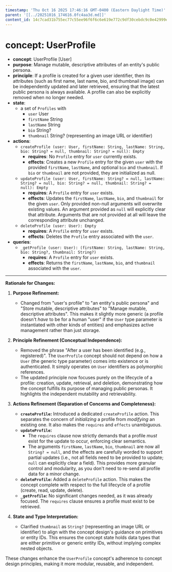 ```yaml
---
timestamp: 'Thu Oct 16 2025 17:46:16 GMT-0400 (Eastern Daylight Time)'
parent: '[[../20251016_174616.0fc4aa3d.md]]'
content_id: 14c7cad31b755ec77c55ee96f6f6c6e619e772c9df30cebdc9c0e42999e4a8fb
---
```


# concept: UserProfile

* **concept**: UserProfile \[User]
* **purpose**: Manage mutable, descriptive attributes of an entity's public persona.
* **principle**: If a profile is created for a given user identifier, then its attributes (such as first name, last name, bio, and thumbnail image) can be independently updated and later retrieved, ensuring that the latest public persona is always available. A profile can also be explicitly removed when no longer needed.
* **state**:
  * a set of `Profiles` with
    * `user` User
    * `firstName` String
    * `lastName` String
    * `bio` String?
    * `thumbnail` String? (representing an image URL or identifier)
* **actions**:
  * `createProfile (user: User, firstName: String, lastName: String, bio: String? = null, thumbnail: String? = null): Empty`
    * **requires**: No `Profile` entry for `user` currently exists.
    * **effects**: Creates a new `Profile` entry for the given `user` with the provided `firstName`, `lastName`, and optional `bio` and `thumbnail`. If `bio` or `thumbnail` are not provided, they are initialized as null.
  * `updateProfile (user: User, firstName: String? = null, lastName: String? = null, bio: String? = null, thumbnail: String? = null): Empty`
    * **requires**: A `Profile` entry for `user` exists.
    * **effects**: Updates the `firstName`, `lastName`, `bio`, and `thumbnail` for the given `user`. Only provided non-null arguments will overwrite existing values. An argument provided as `null` will explicitly clear that attribute. Arguments that are not provided at all will leave the corresponding attribute unchanged.
  * `deleteProfile (user: User): Empty`
    * **requires**: A `Profile` entry for `user` exists.
    * **effects**: Deletes the `Profile` entry associated with the `user`.
* **queries**:
  * `_getProfile (user: User): (firstName: String, lastName: String, bio: String?, thumbnail: String?)`
    * **requires**: A `Profile` entry for `user` exists.
    * **effects**: Returns the `firstName`, `lastName`, `bio`, and `thumbnail` associated with the `user`.

***

**Rationale for Changes:**

1. **Purpose Refinement:**
   * Changed from "user's profile" to "an entity's public persona" and "Store mutable, descriptive attributes" to "Manage mutable, descriptive attributes". This makes it slightly more generic (a profile doesn't *have* to be for a human "user" if the `User` type parameter is instantiated with other kinds of entities) and emphasizes active management rather than just storage.

2. **Principle Refinement (Conceptual Independence):**
   * Removed the phrase "After a user has been identified (e.g., registered)". The `UserProfile` concept should not depend on how a `User` (the generic type parameter) comes into existence or is authenticated. It simply operates on `User` identifiers as polymorphic references.
   * The updated principle now focuses purely on the lifecycle of a profile: creation, update, retrieval, and deletion, demonstrating how the concept fulfills its purpose of managing public personas. It highlights the independent mutability and retrievability.

3. **Actions Refinement (Separation of Concerns and Completeness):**
   * **`createProfile`:** Introduced a dedicated `createProfile` action. This separates the concern of *initializing* a profile from *modifying* an existing one. It also makes the `requires` and `effects` unambiguous.
   * **`updateProfile`:**
     * The `requires` clause now strictly demands that a profile *must* exist for the update to occur, enforcing clear semantics.
     * The arguments `firstName`, `lastName`, `bio`, `thumbnail` are now all `String? = null`, and the effects are carefully worded to support partial updates (i.e., not all fields need to be provided to update; `null` can explicitly clear a field). This provides more granular control and modularity, as you don't need to re-send all profile data for a minor change.
   * **`deleteProfile`:** Added a `deleteProfile` action. This makes the concept complete with respect to the full lifecycle of a profile (create, read, update, delete).
   * **`_getProfile`:** No significant changes needed, as it was already focused. The `requires` clause ensures a profile must exist to be retrieved.

4. **State and Type Interpretation:**
   * Clarified `thumbnail` as `String?` (representing an image URL or identifier) to align with the concept design's guidance on primitives or entity IDs. This ensures the concept state holds data types that are either primitive or generic entity IDs, without implying complex nested objects.

These changes enhance the `UserProfile` concept's adherence to concept design principles, making it more modular, reusable, and independent.
